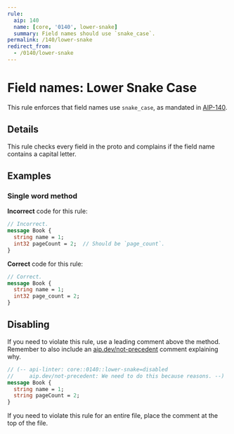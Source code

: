 ```yaml
---
rule:
  aip: 140
  name: [core, '0140', lower-snake]
  summary: Field names should use `snake_case`.
permalink: /140/lower-snake
redirect_from:
  - /0140/lower-snake
---
```


# Field names: Lower Snake Case

This rule enforces that field names use `snake_case`, as mandated in
[AIP-140][].

## Details

This rule checks every field in the proto and complains if the field name
contains a capital letter.

## Examples

### Single word method

**Incorrect** code for this rule:

```proto
// Incorrect.
message Book {
  string name = 1;
  int32 pageCount = 2;  // Should be `page_count`.
}
```

**Correct** code for this rule:

```proto
// Correct.
message Book {
  string name = 1;
  int32 page_count = 2;
}
```

## Disabling

If you need to violate this rule, use a leading comment above the method.
Remember to also include an [aip.dev/not-precedent][] comment explaining why.

```proto
// (-- api-linter: core::0140::lower-snake=disabled
//     aip.dev/not-precedent: We need to do this because reasons. --)
message Book {
  string name = 1;
  string pageCount = 2;
}
```

If you need to violate this rule for an entire file, place the comment at the
top of the file.

[aip-140]: https://aip.dev/140
[aip.dev/not-precedent]: https://aip.dev/not-precedent
